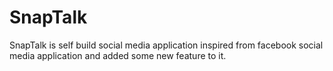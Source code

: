# SnapTalk 

<p>SnapTalk is self build social media application inspired from facebook social media application and added some new feature to it. </p>
